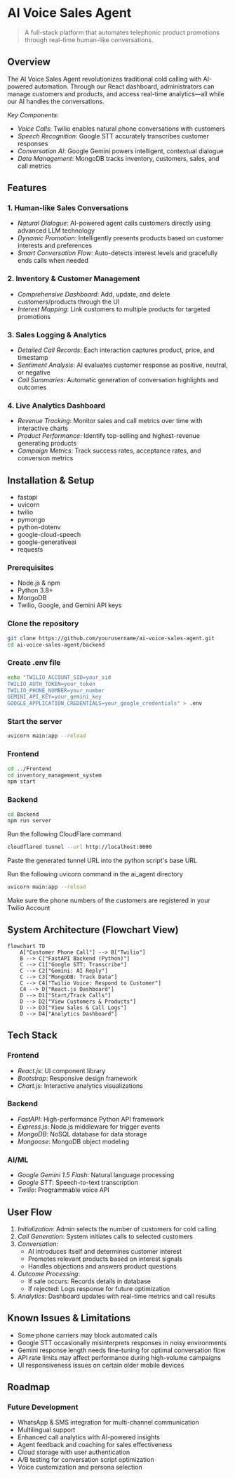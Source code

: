 #  AI Voice Sales Agent

> A full-stack platform that automates telephonic product promotions through real-time human-like conversations.



## Overview

The AI Voice Sales Agent revolutionizes traditional cold calling with AI-powered automation. Through our React dashboard, administrators can manage customers and products, and access real-time analytics—all while our AI handles the conversations.

*Key Components:*
- *Voice Calls*: Twilio enables natural phone conversations with customers
- *Speech Recognition*: Google STT accurately transcribes customer responses
- *Conversation AI*: Google Gemini powers intelligent, contextual dialogue
- *Data Management*: MongoDB tracks inventory, customers, sales, and call metrics

## Features

### 1. Human-like Sales Conversations
- *Natural Dialogue*: AI-powered agent calls customers directly using advanced LLM technology
- *Dynamic Promotion*: Intelligently presents products based on customer interests and preferences
- *Smart Conversation Flow*: Auto-detects interest levels and gracefully ends calls when needed

### 2. Inventory & Customer Management
- *Comprehensive Dashboard*: Add, update, and delete customers/products through the UI
- *Interest Mapping*: Link customers to multiple products for targeted promotions

### 3. Sales Logging & Analytics
- *Detailed Call Records*: Each interaction captures product, price, and timestamp
- *Sentiment Analysis*: AI evaluates customer response as positive, neutral, or negative
- *Call Summaries*: Automatic generation of conversation highlights and outcomes

### 4. Live Analytics Dashboard
- *Revenue Tracking*: Monitor sales and call metrics over time with interactive charts
- *Product Performance*: Identify top-selling and highest-revenue generating products
- *Campaign Metrics*: Track success rates, acceptance rates, and conversion metrics

## Installation & Setup
- fastapi
- uvicorn
- twilio
- pymongo
- python-dotenv
- google-cloud-speech
- google-generativeai
- requests

### Prerequisites
- Node.js & npm
- Python 3.8+
- MongoDB
- Twilio, Google, and Gemini API keys


### Clone the repository
``` bash
git clone https://github.com/yourusername/ai-voice-sales-agent.git
cd ai-voice-sales-agent/backend
```

### Create .env file
``` bash
echo "TWILIO_ACCOUNT_SID=your_sid
TWILIO_AUTH_TOKEN=your_token
TWILIO_PHONE_NUMBER=your_number
GEMINI_API_KEY=your_gemini_key
GOOGLE_APPLICATION_CREDENTIALS=your_google_credentials" > .env
```
### Start the server
``` bash
uvicorn main:app --reload
```
### Frontend
``` bash
cd ../Frontend
cd inventory_management_system
npm start
```
### Backend
``` bash
cd Backend
npm run server
 ```
Run the following CloudFlare command
``` bash
cloudflared tunnel --url http://localhost:8000
```
Paste the generated tunnel URL into the python script's base URL

Run the following uvicorn command in the ai_agent directory
``` bash
uvicorn main:app --reload
```
Make sure the phone numbers of the customers are registered in your Twilio Account

## System Architecture (Flowchart View)

```mermaid
flowchart TD
    A["Customer Phone Call"] --> B["Twilio"]
    B --> C["FastAPI Backend (Python)"]
    C --> C1["Google STT: Transcribe"]
    C --> C2["Gemini: AI Reply"]
    C --> C3["MongoDB: Track Data"]
    C --> C4["Twilio Voice: Respond to Customer"]
    C4 --> D["React.js Dashboard"]
    D --> D1["Start/Track Calls"]
    D --> D2["View Customers & Products"]
    D --> D3["View Sales & Call Logs"]
    D --> D4["Analytics Dashboard"]
```
## Tech Stack

### Frontend
- *React.js*: UI component library
- *Bootstrap*: Responsive design framework
- *Chart.js*: Interactive analytics visualizations

### Backend
- *FastAPI*: High-performance Python API framework
- *Express.js*: Node.js middleware for trigger events
- *MongoDB*: NoSQL database for data storage
- *Mongoose*: MongoDB object modeling

### AI/ML
- *Google Gemini 1.5 Flash*: Natural language processing
- *Google STT*: Speech-to-text transcription
- *Twilio*: Programmable voice API

## User Flow

1. *Initialization*: Admin selects the number of customers for cold calling
2. *Call Generation*: System initiates calls to selected customers
3. *Conversation*: 
   - AI introduces itself and determines customer interest
   - Promotes relevant products based on interest signals
   - Handles objections and answers product questions
4. *Outcome Processing*:
   - If sale occurs: Records details in database
   - If rejected: Logs response for future optimization
5. *Analytics*: Dashboard updates with real-time metrics and call results

## Known Issues & Limitations

- Some phone carriers may block automated calls
- Google STT occasionally misinterprets responses in noisy environments
- Gemini response length needs fine-tuning for optimal conversation flow
- API rate limits may affect performance during high-volume campaigns
- UI responsiveness issues on certain older mobile devices

## Roadmap

### Future Development
- WhatsApp & SMS integration for multi-channel communication
- Multilingual support
- Enhanced call analytics with AI-powered insights
- Agent feedback and coaching for sales effectiveness
- Cloud storage with user authentication
- A/B testing for conversation script optimization
- Voice customization and persona selection


